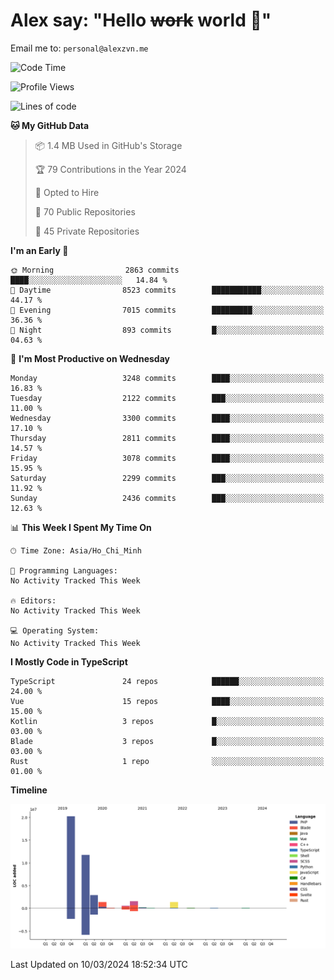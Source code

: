 # Alex say: "Hello ~~work~~ world 🐾"
Email me to: `personal@alexzvn.me`

<!--START_SECTION:waka-->
![Code Time](http://img.shields.io/badge/Code%20Time-1%2C066%20hrs%2055%20mins-blue)

![Profile Views](http://img.shields.io/badge/Profile%20Views-0-blue)

![Lines of code](https://img.shields.io/badge/From%20Hello%20World%20I%27ve%20Written-40.3%20million%20lines%20of%20code-blue)

**🐱 My GitHub Data** 

> 📦 1.4 MB Used in GitHub's Storage 
 > 
> 🏆 79 Contributions in the Year 2024
 > 
> 💼 Opted to Hire
 > 
> 📜 70 Public Repositories 
 > 
> 🔑 45 Private Repositories 
 > 
**I'm an Early 🐤** 

```text
🌞 Morning                2863 commits        ████░░░░░░░░░░░░░░░░░░░░░   14.84 % 
🌆 Daytime                8523 commits        ███████████░░░░░░░░░░░░░░   44.17 % 
🌃 Evening                7015 commits        █████████░░░░░░░░░░░░░░░░   36.36 % 
🌙 Night                  893 commits         █░░░░░░░░░░░░░░░░░░░░░░░░   04.63 % 
```
📅 **I'm Most Productive on Wednesday** 

```text
Monday                   3248 commits        ████░░░░░░░░░░░░░░░░░░░░░   16.83 % 
Tuesday                  2122 commits        ███░░░░░░░░░░░░░░░░░░░░░░   11.00 % 
Wednesday                3300 commits        ████░░░░░░░░░░░░░░░░░░░░░   17.10 % 
Thursday                 2811 commits        ████░░░░░░░░░░░░░░░░░░░░░   14.57 % 
Friday                   3078 commits        ████░░░░░░░░░░░░░░░░░░░░░   15.95 % 
Saturday                 2299 commits        ███░░░░░░░░░░░░░░░░░░░░░░   11.92 % 
Sunday                   2436 commits        ███░░░░░░░░░░░░░░░░░░░░░░   12.63 % 
```


📊 **This Week I Spent My Time On** 

```text
🕑︎ Time Zone: Asia/Ho_Chi_Minh

💬 Programming Languages: 
No Activity Tracked This Week

🔥 Editors: 
No Activity Tracked This Week

💻 Operating System: 
No Activity Tracked This Week
```

**I Mostly Code in TypeScript** 

```text
TypeScript               24 repos            ██████░░░░░░░░░░░░░░░░░░░   24.00 % 
Vue                      15 repos            ████░░░░░░░░░░░░░░░░░░░░░   15.00 % 
Kotlin                   3 repos             █░░░░░░░░░░░░░░░░░░░░░░░░   03.00 % 
Blade                    3 repos             █░░░░░░░░░░░░░░░░░░░░░░░░   03.00 % 
Rust                     1 repo              ░░░░░░░░░░░░░░░░░░░░░░░░░   01.00 % 
```



**Timeline**

![Lines of Code chart](https://raw.githubusercontent.com/alexzvn/alexzvn/main/assets/bar_graph.png)


 Last Updated on 10/03/2024 18:52:34 UTC
<!--END_SECTION:waka-->
